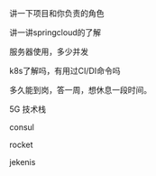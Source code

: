 讲一下项目和你负责的角色

讲一讲springcloud的了解

服务器使用，多少并发


k8s了解吗，有用过CI/DI命令吗



多久能到岗，答一周，想休息一段时间。

5G
技术栈

consul

rocket

jekenis